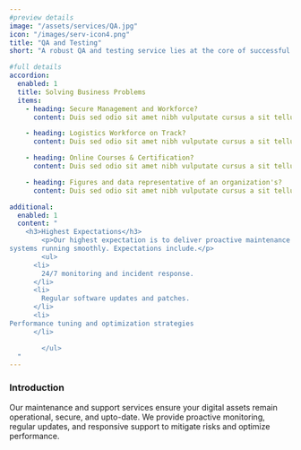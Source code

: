 ```yaml
---
#preview details
image: "/assets/services/QA.jpg"
icon: "/images/serv-icon4.png"
title: "QA and Testing"
short: "A robust QA and testing service lies at the core of successful applications and satisfied users. Using both manual and automated scripts, our team ensures that the application is free from errors and runs according to the user requirements."

#full details
accordion:
  enabled: 1
  title: Solving Business Problems
  items:
    - heading: Secure Management and Workforce?
      content: Duis sed odio sit amet nibh vulputate cursus a sit tellus a odio tincdunt ilm auctor Class apten sociosqu a ds Etiam ante ex fermentum litora aorquper conuauris ine odi. Duis sed odio sit amet nibh vulputate cursus a sit tellus a odio tincdunt ilm auctor Class apten sociosqu a ds Et iam ante ex fermentum litora aorquper conuauris ine odi.

    - heading: Logistics Workforce on Track?
      content: Duis sed odio sit amet nibh vulputate cursus a sit tellus a odio tincdunt ilm auctor Class apten sociosqu a ds Etiam ante ex fermentum litora aorquper conuauris ine odi. Duis sed odio sit amet nibh vulputate cursus a sit tellus a odio tincdunt ilm auctor Class apten sociosqu a ds Et iam ante ex fermentum litora aorquper conuauris ine odi.

    - heading: Online Courses & Certification?
      content: Duis sed odio sit amet nibh vulputate cursus a sit tellus a odio tincdunt ilm auctor Class apten sociosqu a ds Etiam ante ex fermentum litora aorquper conuauris ine odi. Duis sed odio sit amet nibh vulputate cursus a sit tellus a odio tincdunt ilm auctor Class apten sociosqu a ds Et iam ante ex fermentum litora aorquper conuauris ine odi.

    - heading: Figures and data representative of an organization's?
      content: Duis sed odio sit amet nibh vulputate cursus a sit tellus a odio tincdunt ilm auctor Class apten sociosqu a ds Etiam ante ex fermentum litora aorquper conuauris ine odi. Duis sed odio sit amet nibh vulputate cursus a sit tellus a odio tincdunt ilm auctor Class apten sociosqu a ds Et iam ante ex fermentum litora aorquper conuauris ine odi.

additional:
  enabled: 1
  content: "
    <h3>Highest Expectations</h3>
		<p>Our highest expectation is to deliver proactive maintenance and responsive support that keeps your
systems running smoothly. Expectations include.</p>
		<ul>
      <li>
        24/7 monitoring and incident response.
      </li>
      <li>
        Regular software updates and patches.
      </li>
      <li>
Performance tuning and optimization strategies
      </li>

		</ul>
  "
---
```


### Introduction

Our maintenance and support services ensure your digital assets remain operational, secure, and upto-date. We provide proactive monitoring, regular updates, and responsive support to mitigate risks
and optimize performance.
